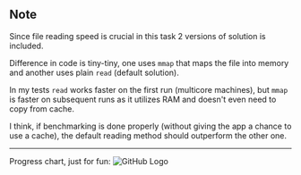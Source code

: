 ## Note

Since file reading speed is crucial in this task 2 versions of solution is included.

Difference in code is tiny-tiny, one uses `mmap` that maps the file into memory and another uses plain `read` (default solution).

In my tests `read` works faster on the first run (multicore machines), but `mmap` is faster on subsequent runs as it utilizes RAM and doesn't even need to copy from cache.

I think, if benchmarking is done properly (without giving the app a chance to use a cache), the default reading method should outperform the other one. 

---
Progress chart, just for fun:
![GitHub Logo](https://i.ibb.co/jHjcMTF/bench.png)
